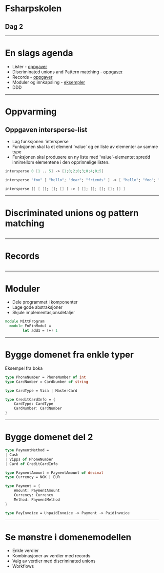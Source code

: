    <!-- class: center, middle -->

# Fsharpskolen
## Dag 2

---

# En slags agenda
* Lister - [oppgaver](lister)
* Discriminated unions and Pattern matching - [oppgaver](pattern-matching)
* Records - [oppgaver](records)
* Moduler og innkapsling - [eksempler](modules)
* DDD

---
# Oppvarming
## Oppgaven intersperse-list
* Lag funksjonen 'intersperse
* Funksjonen skal ta et element 'value' og en liste av elementer av samme type
* Funksjonen skal produsere en ny liste med 'value'-elementet spredd innimellom elementene i den opprinnelige listen.

```fsharp
intersperse 0 [1 .. 5] -> [1;0;2;0;3;0;4;0;5]
```

```fsharp
intersperse "foo" [ "hello"; "dear"; "friends" ] -> [ "hello"; "foo"; "dear"; "foo"; "friends" ]
```

```fsharp
intersperse [] [ []; []; [] ] -> [ []; []; []; []; [] ]
```

---

# Discriminated unions og pattern matching

```fsharp
```
---

# Records

```fsharp
```
---

# Moduler
* Dele programmet i komponenter
* Lage gode abstraksjoner
* Skjule implementasjonsdetaljer

```fsharp
module MittProgram
  module EnFinModul = 
        let add1 = (+) 1
```
---

# Bygge domenet fra enkle typer
Eksempel fra boka

```fsharp
type PhoneNumber = PhoneNumber of int
type CardNumber = CardNumber of string
```

```fsharp
type CardType = Visa | MasterCard
```

```fsharp
type CreditCardInfo = {
    CardType: CardType
    CardNumber: CardNumber
}
```

---

# Bygge domenet del 2

```fsharp
type PaymentMethod = 
| Cash
| Vipps of PhoneNumber
| Card of CreditCardInfo
```

```fsharp
type PaymentAmount = PaymentAmount of decimal
type Currency = NOK | EUR
```

```fsharp
type Payment = {
    Amount: PaymentAmount
    Currency: Currency
    Method: PaymentMethod
}
```

```fsharp
type PayInvoice = UnpaidInvoice -> Payment -> PaidInvoice
```

---

# Se mønstre i domenemodellen

* Enkle verdier
* Kombinasjoner av verdier med records
* Valg av verdier med discriminated unions
* Workflows


```fsharp
```
